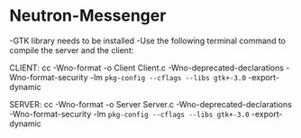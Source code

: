 # Neutron-Messenger
-GTK library needs to be installed
-Use the following terminal command to compile the server and the client:
 
 CLIENT:
 cc -Wno-format -o Client  Client.c -Wno-deprecated-declarations -Wno-format-security -lm `pkg-config --cflags --libs gtk+-3.0` -export-dynamic
 
 SERVER:
 cc -Wno-format -o Server  Server.c -Wno-deprecated-declarations -Wno-format-security -lm `pkg-config --cflags --libs gtk+-3.0` -export-dynamic
